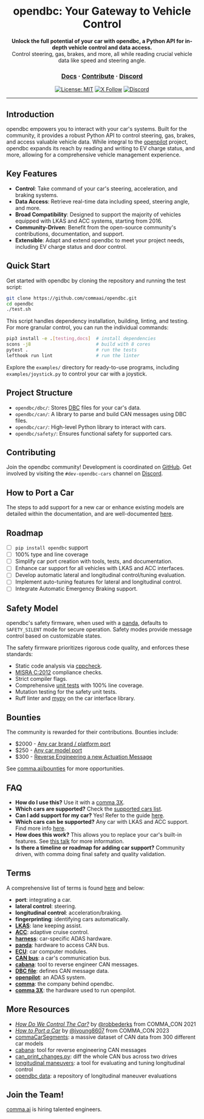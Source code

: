 <div align="center" style="text-align: center;">

<h1>opendbc: Your Gateway to Vehicle Control</h1>
<p>
  <b>Unlock the full potential of your car with opendbc, a Python API for in-depth vehicle control and data access.</b>
  <br>
  Control steering, gas, brakes, and more, all while reading crucial vehicle data like speed and steering angle.
</p>

<h3>
  <a href="https://docs.comma.ai">Docs</a>
  <span> · </span>
  <a href="https://github.com/commaai/openpilot/blob/master/docs/CONTRIBUTING.md">Contribute</a>
  <span> · </span>
  <a href="https://discord.comma.ai">Discord</a>
</h3>

[![License: MIT](https://img.shields.io/badge/License-MIT-yellow.svg)](LICENSE)
[![X Follow](https://img.shields.io/twitter/follow/comma_ai)](https://x.com/comma_ai)
[![Discord](https://img.shields.io/discord/469524606043160576)](https://discord.comma.ai)

</div>

---

## Introduction

opendbc empowers you to interact with your car's systems. Built for the community, it provides a robust Python API to control steering, gas, brakes, and access valuable vehicle data.  While integral to the [openpilot](https://github.com/commaai/openpilot) project, opendbc expands its reach by reading and writing to EV charge status, and more, allowing for a comprehensive vehicle management experience.

## Key Features

*   **Control**: Take command of your car's steering, acceleration, and braking systems.
*   **Data Access**: Retrieve real-time data including speed, steering angle, and more.
*   **Broad Compatibility**: Designed to support the majority of vehicles equipped with LKAS and ACC systems, starting from 2016.
*   **Community-Driven**:  Benefit from the open-source community's contributions, documentation, and support.
*   **Extensible**: Adapt and extend opendbc to meet your project needs, including EV charge status and door control.

## Quick Start

Get started with opendbc by cloning the repository and running the test script:

```bash
git clone https://github.com/commaai/opendbc.git
cd opendbc
./test.sh
```

This script handles dependency installation, building, linting, and testing.  For more granular control, you can run the individual commands:

```bash
pip3 install -e .[testing,docs]  # install dependencies
scons -j8                        # build with 8 cores
pytest .                         # run the tests
lefthook run lint                # run the linter
```

Explore the `examples/` directory for ready-to-use programs, including `examples/joystick.py` to control your car with a joystick.

## Project Structure

*   `opendbc/dbc/`:  Stores [DBC](https://en.wikipedia.org/wiki/CAN_bus#DBC_(CAN_Database_Files)) files for your car's data.
*   `opendbc/can/`:  A library to parse and build CAN messages using DBC files.
*   `opendbc/car/`:  High-level Python library to interact with cars.
*   `opendbc/safety/`:  Ensures functional safety for supported cars.

## Contributing

Join the opendbc community! Development is coordinated on [GitHub](https://github.com/commaai/opendbc). Get involved by visiting the `#dev-opendbc-cars` channel on [Discord](https://discord.comma.ai).

## How to Port a Car

The steps to add support for a new car or enhance existing models are detailed within the documentation, and are well-documented [here](https://github.com/commaai/opendbc/blob/docs/README.md#how-to-port-a-car).

## Roadmap

*   [ ]  `pip install opendbc` support
*   [ ]  100% type and line coverage
*   [ ]  Simplify car port creation with tools, tests, and documentation.
*   [ ]  Enhance car support for all vehicles with LKAS and ACC interfaces.
*   [ ]  Develop automatic lateral and longitudinal control/tuning evaluation.
*   [ ]  Implement auto-tuning features for lateral and longitudinal control.
*   [ ]  Integrate Automatic Emergency Braking support.

## Safety Model

opendbc's safety firmware, when used with a [panda](https://comma.ai/shop/panda), defaults to `SAFETY_SILENT` mode for secure operation. Safety modes provide message control based on customizable states.

The safety firmware prioritizes rigorous code quality, and enforces these standards:

*   Static code analysis via [cppcheck](https://github.com/danmar/cppcheck/).
*   [MISRA C:2012](https://misra.org.uk/) compliance checks.
*   Strict compiler flags.
*   Comprehensive [unit tests](opendbc/safety/tests) with 100% line coverage.
*   Mutation testing for the safety unit tests.
*   Ruff linter and [mypy](https://mypy-lang.org/) on the car interface library.

## Bounties

The community is rewarded for their contributions.  Bounties include:

*   $2000 - [Any car brand / platform port](https://github.com/orgs/commaai/projects/26/views/1?pane=issue&itemId=47913774)
*   $250 - [Any car model port](https://github.com/orgs/commaai/projects/26/views/1?pane=issue&itemId=47913790)
*   $300 - [Reverse Engineering a new Actuation Message](https://github.com/orgs/commaai/projects/26/views/1?pane=issue&itemId=73445563)

See [comma.ai/bounties](comma.ai/bounties) for more opportunities.

## FAQ

*   **How do I use this?**  Use it with a [comma 3X](https://comma.ai/shop/comma-3x).
*   **Which cars are supported?**  Check the [supported cars list](docs/CARS.md).
*   **Can I add support for my car?** Yes! Refer to the guide [here](https://github.com/commaai/opendbc/blob/docs/README.md#how-to-port-a-car).
*   **Which cars can be supported?** Any car with LKAS and ACC support. Find more info [here](https://github.com/commaai/openpilot/blob/master/docs/CARS.md#dont-see-your-car-here).
*   **How does this work?** This allows you to replace your car's built-in features.  See [this talk](https://www.youtube.com/watch?v=FL8CxUSfipM) for more information.
*   **Is there a timeline or roadmap for adding car support?** Community driven, with comma doing final safety and quality validation.

## Terms

A comprehensive list of terms is found [here](https://github.com/commaai/opendbc/blob/docs/README.md#terms) and below:

*   **port**: integrating a car.
*   **lateral control**: steering.
*   **longitudinal control**: acceleration/braking.
*   **fingerprinting**: identifying cars automatically.
*   **[LKAS](https://en.wikipedia.org/wiki/Lane_departure_warning_system)**: lane keeping assist.
*   **[ACC](https://en.wikipedia.org/wiki/Adaptive_cruise_control)**: adaptive cruise control.
*   **[harness](https://comma.ai/shop/car-harness)**: car-specific ADAS hardware.
*   **[panda](https://github.com/commaai/panda)**: hardware to access CAN bus.
*   **[ECU](https://en.wikipedia.org/wiki/Electronic_control_unit)**: car computer modules.
*   **[CAN bus](https://en.wikipedia.org/wiki/CAN_bus)**: a car's communication bus.
*   **[cabana](https://github.com/commaai/openpilot/tree/master/tools/cabana#readme)**: tool to reverse engineer CAN messages.
*   **[DBC file](https://en.wikipedia.org/wiki/CAN_bus#DBC)**: defines CAN message data.
*   **[openpilot](https://github.com/commaai/openpilot)**: an ADAS system.
*   **[comma](https://github.com/commaai)**: the company behind opendbc.
*   **[comma 3X](https://comma.ai/shop/comma-3x)**: the hardware used to run openpilot.

## More Resources

*   [*How Do We Control The Car?*](https://www.youtube.com/watch?v=nNU6ipme878&pp=ygUoY29tbWEgY29uIDIwMjEgaG93IGRvIHdlIGNvbnRyb2wgdGhlIGNhcg%3D%3D) by [@robbederks](https://github.com/robbederks) from COMMA_CON 2021
*   [*How to Port a Car*](https://www.youtube.com/watch?v=XxPS5TpTUnI&t=142s&pp=ygUPamFzb24gY29tbWEgY29u) by [@jyoung8607](https://github.com/jyoung8607) from COMMA_CON 2023
*   [commaCarSegments](https://huggingface.co/datasets/commaai/commaCarSegments): a massive dataset of CAN data from 300 different car models
*   [cabana](https://github.com/commaai/openpilot/tree/master/tools/cabana#readme): tool for reverse engineering CAN messages
*   [can_print_changes.py](https://github.com/commaai/openpilot/blob/master/selfdrive/debug/can_print_changes.py): diff the whole CAN bus across two drives
*   [longitudinal maneuvers](https://github.com/commaai/openpilot/tree/master/tools/longitudinal_maneuvers): a tool for evaluating and tuning longitudinal control
*   [opendbc data](https://commaai.github.io/opendbc-data/): a repository of longitudinal maneuver evaluations

## Join the Team!

[comma.ai](https://comma.ai/jobs) is hiring talented engineers.